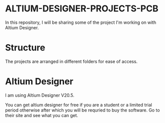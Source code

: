 # ALTIUM-DESIGNER-PROJECTS-PCB
In this repository, I will be sharing some of the project I'm working on with Altium Designer.

# Structure
The projects are arranged in different folders for ease of access.

# Altium Designer
I am using Altium Designer V20.5.

You can get altium designer for free if you are a student or a limited trial period otherwise after which you will be requried to buy the software. Go to their site and see what you can get.
